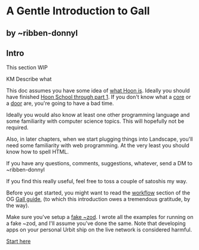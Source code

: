 # A Gentle Introduction to Gall

## by ~ribben-donnyl


## Intro

This section WIP

KM Describe what 

This doc assumes you have some idea of [what Hoon is](https://urbit.org/docs/glossary/hoon/).  Ideally you should have finished [Hoon School through part 1](https://urbit.org/docs/hoon/hoon-school/).  If you don't know what a [core](https://urbit.org/docs/hoon/hoon-school/arms-and-cores/) or a [door](https://urbit.org/docs/hoon/hoon-school/doors/) are, you're going to have a bad time.

Ideally you would also know at least one other programming language and some familiarity with computer science topics.  This will hopefully not be required.

Also, in later chapters, when we start plugging things into Landscape, you'll need some familiarity with web programming.  At the very least you should know how to spell HTML.

If you have any questions, comments, suggestions, whatever, send a DM to ~ribben-donnyl

If you find this really useful, feel free to toss a couple of satoshis my way.

Before you get started, you might want to read the [workflow](https://github.com/timlucmiptev/gall-guide/blob/master/workflow.md) section of the OG [Gall guide](https://github.com/timlucmiptev/gall-guide), (to which this introduction owes a tremendous gratitude, by the way).

Make sure you've setup a [fake ~zod](https://urbit.org/docs/development/environment/).  I wrote all the examples for running on a fake ~zod, and I'll assume you've done the same.  Note that developing apps on your personal Urbit ship on the live network is considered harmful.

[Start here](intro.md)

